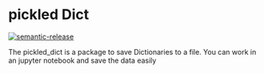 # pickled Dict

[![semantic-release](https://img.shields.io/badge/%20%20%F0%9F%93%A6%F0%9F%9A%80-semantic--release-e10079.svg)](https://github.com/semantic-release/semantic-release)

The pickled_dict is a package to save Dictionaries to a file. You can work in an jupyter notebook and save the data easily
